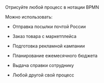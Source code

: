 Отрисуйте любой процесс в нотации BPMN

Можно использовать:

- Отправка посылки почтой России
  
- Заказ товара с маркетплейса

- Подготовка рекламной кампании
  
- Планирование ежемесячного бюджета

-  Выдача справки сотруднику

- Любой другой свой процесс
